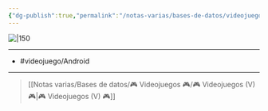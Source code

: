 ```yaml
---
{"dg-publish":true,"permalink":"/notas-varias/bases-de-datos/videojuegos/v-mad-dex/"}
---
```



![|150]( https://scontent-mad1-1.xx.fbcdn.net/v/t39.30808-6/307001717_1030346167682460_5682059447209697366_n.jpg?_nc_cat=103&ccb=1-7&_nc_sid=e3f864&_nc_ohc=Vjn88EEaWXYAX-roLLG&_nc_ht=scontent-mad1-1.xx&oh=00_AfCnd6FeFaHPHaWPDezUwhk5OK6z-hAq2yjh0JQZ4mXBuw&oe=64C9A9A1)

---

- #videojuego/Android 

---

> [[Notas varias/Bases de datos/🎮 Videojuegos 🎮/🎮 Videojuegos (V) 🎮\|🎮 Videojuegos (V) 🎮]]